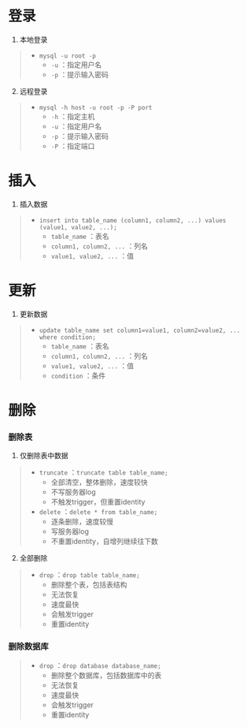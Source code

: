 # 登录

1. 本地登录
>
> - `mysql -u root -p`
>   - `-u` ：指定用户名
>   - `-p` ：提示输入密码
>
2. 远程登录
>
> - `mysql -h host -u root -p -P port`
>   - `-h` ：指定主机
>   - `-u` ：指定用户名
>   - `-p` ：提示输入密码
>   - `-P` ：指定端口

# 插入

1. 插入数据
>
> - `insert into table_name (column1, column2, ...)
>    values (value1, value2, ...);`
>   - `table_name` ：表名
>   - `column1, column2, ...` ：列名
>   - `value1, value2, ...` ：值

# 更新

1. 更新数据
>
> - `update table_name set column1=value1, column2=value2, ...
>    where condition;`
>   - `table_name` ：表名
>   - `column1, column2, ...` ：列名
>   - `value1, value2, ...` ：值
>   - `condition` ：条件

# 删除

### 删除表

  1. 仅删除表中数据
  >
  > - `truncate` ：`truncate table table_name;`
  >   - 全部清空，整体删除，速度较快
  >   - 不写服务器log
  >   - 不触发trigger，但重置identity
  > - `delete` ：`delete * from table_name;`
  >   - 逐条删除，速度较慢
  >   - 写服务器log
  >   - 不重置identity，自增列继续往下数
  >
  2. 全部删除
  >
  > - `drop` ：`drop table table_name;`
  >   - 删除整个表，包括表结构
  >   - 无法恢复
  >   - 速度最快
  >   - 会触发trigger
  >   - 重置identity
  >
### 删除数据库
>
> - `drop` ：`drop database database_name;`
>   - 删除整个数据库，包括数据库中的表
>   - 无法恢复
>   - 速度最快
>   - 会触发trigger
>   - 重置identity
